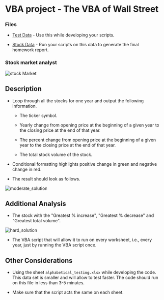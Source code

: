 # VBA project - The VBA of Wall Street


### Files

* [Test Data](Resources/alphabetical_testing.xlsx) - Use this while developing your scripts.

* [Stock Data](Resources/Multiple_year_stock_data.xlsx) - Run your scripts on this data to generate the final homework report.

### Stock market analyst

![stock Market](Images/stockmarket.jpg)

## Description

* Loop through all the stocks for one year and output the following information.

  * The ticker symbol.

  * Yearly change from opening price at the beginning of a given year to the closing price at the end of that year.

  * The percent change from opening price at the beginning of a given year to the closing price at the end of that year.

  * The total stock volume of the stock.

* Conditional formatting highlights positive change in green and negative change in red.

* The result should look as follows.

![moderate_solution](Images/moderate_solution.png)

## Additional Analysis

* The stock with the "Greatest % increase", "Greatest % decrease" and "Greatest total volume".

![hard_solution](Images/hard_solution.png)

* The VBA script that will allow it to run on every worksheet, i.e., every year, just by running the VBA script once.

## Other Considerations

* Using the sheet `alphabetical_testing.xlsx` while developing the code. This data set is smaller and will allow to test faster. The code should run on this file in less than 3-5 minutes.

* Make sure that the script acts the same on each sheet.
